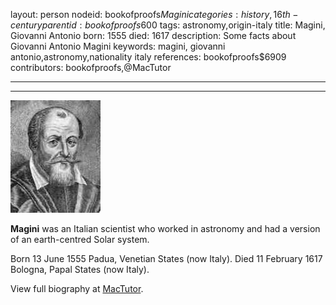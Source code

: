 layout: person
nodeid: bookofproofs$Magini
categories: history,16th-century
parentid: bookofproofs$600
tags: astronomy,origin-italy
title: Magini, Giovanni Antonio
born: 1555
died: 1617
description: Some facts about Giovanni Antonio Magini
keywords: magini, giovanni antonio,astronomy,nationality italy
references: bookofproofs$6909
contributors: bookofproofs,@MacTutor

---


---

![Magini.jpg](https://github.com/bookofproofs/bookofproofs.github.io/blob/main/_sources/_assets/images/portraits/Magini.jpg?raw=true)

**Magini** was an Italian scientist who worked in astronomy and had a version of an earth-centred Solar system.

Born 13 June 1555 Padua, Venetian States (now Italy). Died 11 February 1617 Bologna, Papal States (now Italy).


View full biography at [MacTutor](https://mathshistory.st-andrews.ac.uk/Biographies/Magini/).